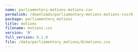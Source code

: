 ```yaml
---
name: parliamentary-motions-motions-csv
permalink: /downloads/parliamentary-motions-motions-csv/0
package: parliamentary_motions
title: motions
filename: motions.csv
version: '0'
full_version: 0.1.0
file: /data/parliamentary_motions/0/motions.csv
---
```

